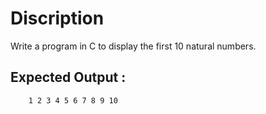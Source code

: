 # Discription

Write a program in C to display the first 10 natural numbers.

## Expected Output :

		1 2 3 4 5 6 7 8 9 10